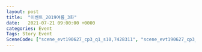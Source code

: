 ```yaml
---
layout: post
title:  "이벤트_2019여름_3화"
date:   2021-07-21 09:00:00 +0000
categories: Event
Tags: Story Event
SceneCode: ["scene_evt190627_cp3_q1_s10,7428311", "scene_evt190627_cp3_q2_s10,7428321", "scene_evt190627_cp3_q3_s10,7428331", "scene_evt190627_cp3_q4_s20,7428341", "scene_evt190627_cp3_q4_s30,7428342"]
---
```

